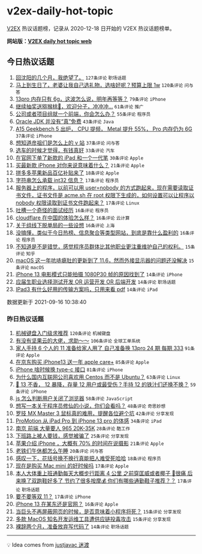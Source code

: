 # v2ex-daily-hot-topic

[V2EX](https://www.v2ex.com/) 热议话题榜，记录从 2020-12-18 日开始的 V2EX 热议话题榜单。

**网站版：[V2EX daily hot topic web](https://boojack.github.io/v2ex-daily-hot-topic-web/)**

## 今日热议话题

<!-- TODAY BEGIN -->

1. [回沈阳的几个月，我绝望了。](https://www.v2ex.com/t/802248) `127条评论` `职场话题`
1. [马上到生日了，老婆让我自己选礼物，选啥好呢？预算上限 1w](https://www.v2ex.com/t/802188) `120条评论` `问与答`
1. [13pro 内存只有 6g，这波怎么说，明年再等等？](https://www.v2ex.com/t/802169) `79条评论` `iPhone`
1. [继续抽奖送猕猴桃🥝，欢迎分子，冲冲冲...](https://www.v2ex.com/t/802233) `61条评论` `推广`
1. [公司或者项目组就一个前端，你会怎么办？](https://www.v2ex.com/t/802206) `55条评论` `程序员`
1. [Oracle JDK 并没有“真”免费](https://www.v2ex.com/t/802200) `43条评论` `Java`
1. [A15 Geekbench 5 出炉， CPU 提频， Metal 提升 55%， Pro 内存仍为 6G](https://www.v2ex.com/t/802173) `37条评论` `iPhone`
1. [想知道彦祖们是怎么上的 v 站](https://www.v2ex.com/t/802184) `37条评论` `问与答`
1. [选车的时候才觉得，有钱真好](https://www.v2ex.com/t/802307) `33条评论` `汽车`
1. [在官网下单了新款的 iPad 和一个一代笔](https://www.v2ex.com/t/802180) `30条评论` `Apple`
1. [买最新款 iPhone 对你来说意味着什么？](https://www.v2ex.com/t/802318) `21条评论` `Apple`
1. [拼多多苹果新品百亿补贴来了](https://www.v2ex.com/t/802300) `18条评论` `Apple`
1. [字符串怎么承载 int32 信息？](https://www.v2ex.com/t/802322) `17条评论` `程序员`
1. [服务器上的程序，以前可以用 user=nobody 的方式跑起来，现在需要读取证书文件，证书文件是 acme.sh 在 root 权限下生成的，如何设置可以让程序以 nobody 权限读取到证书文件跑起来？](https://www.v2ex.com/t/802263) `17条评论` `Linux`
1. [吐槽一个奇怪的面试经历](https://www.v2ex.com/t/802336) `16条评论` `程序员`
1. [cloudflare 在中国的体验怎么样？](https://www.v2ex.com/t/802284) `16条评论` `云计算`
1. [关于组线下脱单局的一些设想](https://www.v2ex.com/t/802249) `16条评论` `上海`
1. [没搞懂，类似于今日热榜、信息聚合等类型网站，到底是靠什么盈利的](https://www.v2ex.com/t/802194) `16条评论` `程序员`
1. [不知道是不是错觉，感觉程序员群体比其他职业更注重维护自己的权利。](https://www.v2ex.com/t/802260) `15条评论` `知乎`
1. [macOS 这一年吭哧瘪肚的更新到了 11.6，然而外接显示器的问题还没解决](https://www.v2ex.com/t/802234) `15条评论` `macOS`
1. [iPhone 13 电影模式只能拍摄 1080P30 帧的原因找到了](https://www.v2ex.com/t/802327) `14条评论` `iPhone`
1. [应届生职业选择测试开发 OR 运营开发 OR 后端开发](https://www.v2ex.com/t/802267) `14条评论` `职场话题`
1. [IPad3 有什么好用的传输方案吗，只用来看 pdf](https://www.v2ex.com/t/802240) `14条评论` `iPad`

数据更新于 2021-09-16 10:38:40

<!-- TODAY END -->

### 昨日热议话题

<!-- YESTERDAY BEGIN -->

1. [机械键盘入门级求推荐](https://www.v2ex.com/t/801896) `120条评论` `机械键盘`
1. [有没有坚果云的大佬，求助～～](https://www.v2ex.com/t/801937) `106条评论` `全球工单系统`
1. [家人手持 6 个人的 11 准备给家人用了 自己准备换 13pro 24 期 每期 333](https://www.v2ex.com/t/801914) `91条评论` `Apple`
1. [在京东购买 iPhone13 送一年 apple care+](https://www.v2ex.com/t/801902) `85条评论` `Apple`
1. [iPhone 啥时候换 type-c 接口](https://www.v2ex.com/t/801918) `81条评论` `iPhone`
1. [为什么国内互联网公司喜欢用 Centos 而不是 Ubuntu？](https://www.v2ex.com/t/802052) `63条评论` `Linux`
1. [📱 13 不香， 12 暴降，存量 12 用户或最受伤？手持 12 的铁汁们还换不换？](https://www.v2ex.com/t/802011) `59条评论` `iPhone`
1. [js 怎么判断用户关闭了浏览器](https://www.v2ex.com/t/801913) `58条评论` `JavaScript`
1. [想写一本关于程序员修仙的小说，你们会看吗？](https://www.v2ex.com/t/802036) `48条评论` `奇思妙想`
1. [罗技 MX Master 3 鼠标真的难用，提醒各位避个坑](https://www.v2ex.com/t/801972) `42条评论` `分享发现`
1. [ProMotion 从 iPad Pro 到 iPhone 13 pro 的体感](https://www.v2ex.com/t/802039) `34条评论` `iPad`
1. [南京 前端 大量要人 965 20K-35K](https://www.v2ex.com/t/802016) `28条评论` `酷工作`
1. [下班路上被人要钱，感觉被骗了](https://www.v2ex.com/t/802119) `25条评论` `分享发现`
1. [苹果介绍 iPhone ，大概有 70% 的时间在说摄影](https://www.v2ex.com/t/802129) `21条评论` `Apple`
1. [老铁们午休都怎么午睡](https://www.v2ex.com/t/802010) `20条评论` `问与答`
1. [感叹一下，花括号换不换行真能把人难受死哈哈](https://www.v2ex.com/t/801982) `18条评论` `程序员`
1. [现在是购买 Mac mini 的好时候吗](https://www.v2ex.com/t/802108) `17条评论` `Apple`
1. [本人大体重上班通勤每天大概步行距离 4 公里 之前穿匡威或者椰子 🦶很痛 后来换了双跑鞋好多了 节约了很多按摩💰 你们有哪些通勤鞋子推荐？？](https://www.v2ex.com/t/802074) `17条评论` `职场话题`
1. [要不要等双 11？](https://www.v2ex.com/t/802071) `17条评论` `iPhone`
1. [iPhone 13 在某东还是官网？](https://www.v2ex.com/t/802103) `16条评论` `Apple`
1. [当巨头不再屏蔽网页的时候，是否意味着小程序将死？](https://www.v2ex.com/t/802122) `15条评论` `分享发现`
1. [多款 MacOS 知名开发运维工具遭供应链投毒攻击](https://www.v2ex.com/t/802120) `15条评论` `分享发现`
1. [裸辞两个月，准备放弃写代码了](https://www.v2ex.com/t/802136) `14条评论` `职场话题`

<!-- YESTERDAY END -->

---

💡 Idea comes from [justjavac 迷渡](https://github.com/justjavac/)

